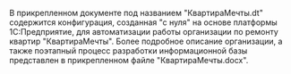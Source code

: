 В прикрепленном документе под названием "КвартираМечты.dt" содержится конфигурация, созданная "с нуля" на основе платформы 1С:Предприятие, для автоматизации работы организации по ремонту квартир "КвартираМечты".
Более подробное описание организации, а также поэтапный процесс разработки информационной базы представлен в прикрепленном файле "КвартираМечты.docx". 
